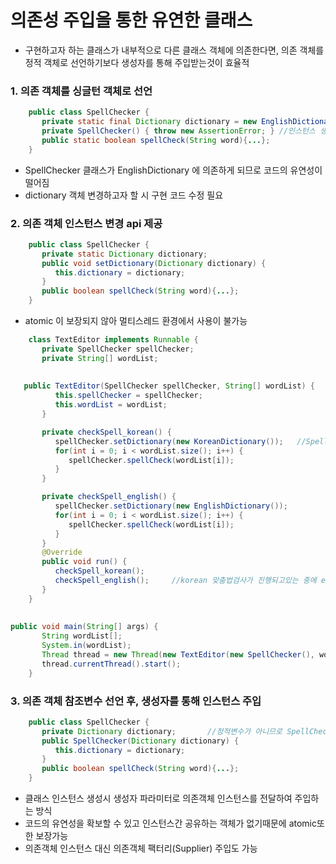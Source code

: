 # 의존성 주입을 통한 유연한 클래스
* 구현하고자 하는 클래스가 내부적으로 다른 클래스 객체에 의존한다면, 의존 객체를 정적 객체로 선언하기보다 생성자를 통해 주입받는것이 효율적
### 1. 의존 객체를 싱글턴 객체로 선언
```java
	public class SpellChecker {
	   private static final Dictionary dictionary = new EnglishDictionary();
	   private SpellChecker() { throw new AssertionError; }	//인스턴스 생성 방지
	   public static boolean spellCheck(String word){...};
	}
```
* SpellChecker  클래스가 EnglishDictionary 에 의존하게 되므로 코드의 유연성이 떨어짐
* dictionary 객체 변경하고자 할 시 구현 코드 수정 필요
### 2. 의존 객체 인스턴스 변경 api 제공
```java
	public class SpellChecker {
	   private static Dictionary dictionary;
	   public void setDictionary(Dictionary dictionary) {
	      this.dictionary = dictionary;
	   }
	   public boolean spellCheck(String word){...};
	}
```
* atomic 이 보장되지 않아 멀티스레드 환경에서 사용이 불가능
```java
	class TextEditor implements Runnable {
	   private SpellChecker spellChecker;
	   private String[] wordList;
	
	
   public TextEditor(SpellChecker spellChecker, String[] wordList) {
	      this.spellChecker = spellChecker;
	      this.wordList = wordList;
	   }

	   private checkSpell_korean() {
	      spellChecker.setDictionary(new KoreanDictionary());	//SpellChecker의 dictionary 객체는 static이므로 모든 SpellChecker 인스턴스에서 공유됨
	      for(int i = 0; i < wordList.size(); i++) {
	         spellChecker.spellCheck(wordList[i]);
	      }
	   }

	   private checkSpell_english() {
	      spellChecker.setDictionary(new EnglishDictionary());
	      for(int i = 0; i < wordList.size(); i++) {
	         spellChecker.spellCheck(wordList[i]);
	      }
	   }
	   @Override
	   public void run() {
	      checkSpell_korean();
	      checkSpell_english();		//korean 맞춤법검사가 진행되고있는 중에 english 맞춤법을 검사하는 스	레드가 SpellChecker의 dictionary 객체 인스턴스를 변경하여 에러 발생
	   }
	}
	
	
public void main(String[] args) {
	   String wordList[];
	   System.in(wordList);
	   Thread thread = new Thread(new TextEditor(new SpellChecker(), wordList));
	   thread.currentThread().start();
	}
```
### 3. 의존 객체 참조변수 선언 후, 생성자를 통해 인스턴스 주입
```java
	public class SpellChecker {
	   private Dictionary dictionary;		//정적변수가 아니므로 SpellChecker 인스턴스마다 각자의 dictionary 객체를 가지게됨
	   public SpellChecker(Dictionary dictionary) {
	      this.dictionary = dictionary;
	   }
	   public boolean spellCheck(String word){...};
	}
```
* 클래스 인스턴스 생성시 생성자 파라미터로 의존객체 인스턴스를 전달하여 주입하는 방식
* 코드의 유연성을 확보할 수 있고 인스턴스간 공유하는 객체가 없기때문에 atomic또한 보장가능
* 의존객체 인스턴스 대신 의존객체 팩터리(Supplier) 주입도 가능

<!--stackedit_data:
eyJoaXN0b3J5IjpbODE3NTU5MzBdfQ==
-->